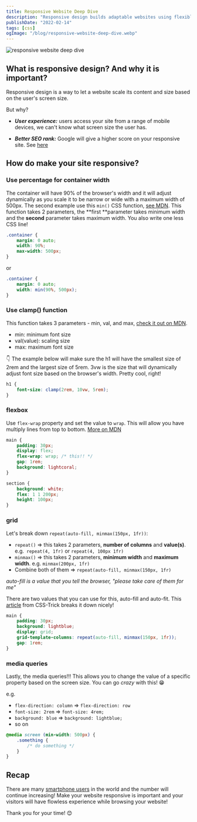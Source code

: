 ```yaml
---
title: Responsive Website Deep Dive
description: "Responsive design builds adaptable websites using flexible grids, images & mobile-first design. Test on devices for the best user experience."
publishDate: "2022-02-14"
tags: [css]
ogImage: "/blog/responsive-website-deep-dive.webp"
---
```


![responsive website deep dive](/blog/responsive-website-deep-dive.webp)

## What is responsive design? And why it is important?

Responsive design is a way to let a website scale its content and size based on the user's screen size.

But why?

- **_User experience:_** users access your site from a range of mobile devices, we can't know what screen size the user has.

- **_Better SEO rank:_** Google will give a higher score on your responsive site. See [here](https://www.synapseinteractive.com/does-google-give-seo-preference-to-responsive-mobile-websites/231)

## How do make your site responsive?

### Use percentage for container width

The container will have 90% of the browser's width and it will adjust dynamically as you scale it to be narrow or wide with a maximum width of 500px. The second example use this `min()` CSS function, <a href="https://developer.mozilla.org/en-US/docs/Web/CSS/min(%29">see MDN</a>. This function takes 2 parameters, the **first **parameter takes minimum width and the **second** parameter takes maximum width. You also write one less CSS line!

```css
.container {
	margin: 0 auto;
	width: 90%;
	max-width: 500px;
}
```

or

```css
.container {
	margin: 0 auto;
	width: min(90%, 500px);
}
```

### Use clamp() function

This function takes 3 parameters - min, val, and max, <a href="https://developer.mozilla.org/en-US/docs/Web/CSS/clamp(%29">check it out on MDN</a>.

- min: minimum font size
- val(value): scaling size
- max: maximum font size

👇 The example below will make sure the h1 will have the smallest size of 2rem and the largest size of 5rem. 3vw is the size that will dynamically adjust font size based on the browser's width. Pretty cool, right!

```css
h1 {
	font-size: clamp(2rem, 10vw, 5rem);
}
```

### flexbox

Use `flex-wrap` property and set the value to `wrap`. This will allow you have multiply lines from top to bottom. [More on MDN](https://developer.mozilla.org/en-US/docs/Web/CSS/flex-wrap)

```css
main {
	padding: 30px;
	display: flex;
	flex-wrap: wrap; /* this!! */
	gap: 1rem;
	background: lightcoral;
}

section {
	background: white;
	flex: 1 1 200px;
	height: 100px;
}
```

### grid

Let's break down `repeat(auto-fill, minmax(150px, 1fr))`:

- `repeat()` => this takes 2 parameters, **number of columns** and **value(s)**. e.g.` repeat(4, 1fr)` or `repeat(4, 100px 1fr)`
- `minmax()` => this takes 2 parameters, **minimum width** and **maximum width**. e.g. `minmax(200px, 1fr)`
- Combine both of them => `repeat(auto-fill, minmax(150px, 1fr)`

_auto-fill is a value that you tell the browser, "please take care of them for me"_

There are two values that you can use for this, auto-fill and auto-fit. This [article](https://css-tricks.com/auto-sizing-columns-css-grid-auto-fill-vs-auto-fit/) from CSS-Trick breaks it down nicely!

```css
main {
	padding: 30px;
	background: lightblue;
	display: grid;
	grid-template-columns: repeat(auto-fill, minmax(150px, 1fr));
	gap: 1rem;
}
```

### media queries

Lastly, the media queries!!! This allows you to change the value of a specific property based on the screen size. You can go _crazy_ with this! 😁

e.g.

- `flex-direction: column` => `flex-direction: row`
- `font-size: 2rem` => `font-size: 4rem;`
- `background: blue` => `background: lightblue;`
- so on

```css
@media screen (min-width: 500px) {
	.something {
		/* do something */
	}
}
```

## Recap

There are many [smartphone users](https://www.bankmycell.com/blog/how-many-phones-are-in-the-world#:~:text=In%202022%2C%20including%20both%20smart,the%20world%20cell%20phone%20owners.) in the world and the number will continue increasing! Make your website responsive is important and your visitors will have flowless experience while browsing your website!

Thank you for your time! 😊
